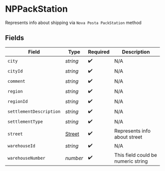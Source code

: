 # NPPackStation

Represents info about shipping via `Nova Posta PackStation` method


## Fields

| Field                                   | Type                                    | Required                                | Description                             |
| --------------------------------------- | --------------------------------------- | --------------------------------------- | --------------------------------------- |
| `city`                                  | *string*                                | :heavy_check_mark:                      | N/A                                     |
| `cityId`                                | *string*                                | :heavy_check_mark:                      | N/A                                     |
| `comment`                               | *string*                                | :heavy_check_mark:                      | N/A                                     |
| `region`                                | *string*                                | :heavy_check_mark:                      | N/A                                     |
| `regionId`                              | *string*                                | :heavy_check_mark:                      | N/A                                     |
| `settlementDescription`                 | *string*                                | :heavy_check_mark:                      | N/A                                     |
| `settlementType`                        | *string*                                | :heavy_check_mark:                      | N/A                                     |
| `street`                                | [Street](../../models/shared/street.md) | :heavy_check_mark:                      | Represents info about street            |
| `warehouseId`                           | *string*                                | :heavy_check_mark:                      | N/A                                     |
| `warehouseNumber`                       | *number*                                | :heavy_check_mark:                      | This field could be numeric string      |